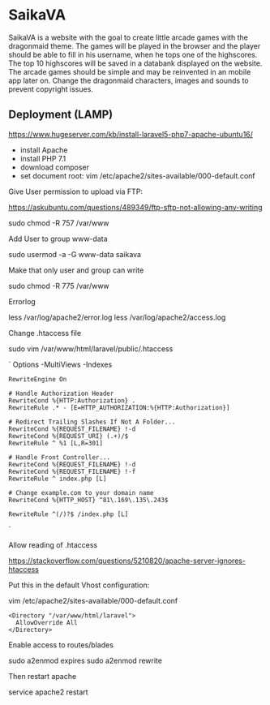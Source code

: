 # SaikaVA

SaikaVA is a website with the goal to create little arcade games with the dragonmaid theme. The games will be played in the browser and
the player should be able to fill in his username, when he tops one of the highscores. The top 10 highscores will be saved in a databank 
displayed on the website. The arcade games should be simple and may be reinvented in an mobile app later on. Change the dragonmaid 
characters, images and sounds to prevent copyright issues.

## Deployment (LAMP)

  https://www.hugeserver.com/kb/install-laravel5-php7-apache-ubuntu16/

  - install Apache
  - install PHP 7.1
  - download composer
  - set document root: vim /etc/apache2/sites-available/000-default.conf

Give User permission to upload via FTP: 

  https://askubuntu.com/questions/489349/ftp-sftp-not-allowing-any-writing

  sudo chmod -R 757 /var/www
    
Add User to group www-data

  sudo usermod -a -G www-data saikava

Make that only user and group can write

  sudo chmod -R 775 /var/www

Errorlog

  less /var/log/apache2/error.log
  less /var/log/apache2/access.log

Change .htaccess file

  sudo vim /var/www/html/laravel/public/.htaccess
  
 `<IfModule mod_rewrite.c>
    <IfModule mod_negotiation.c>
        Options -MultiViews -Indexes
    </IfModule>

    RewriteEngine On

    # Handle Authorization Header
    RewriteCond %{HTTP:Authorization} .
    RewriteRule .* - [E=HTTP_AUTHORIZATION:%{HTTP:Authorization}]

    # Redirect Trailing Slashes If Not A Folder...
    RewriteCond %{REQUEST_FILENAME} !-d
    RewriteCond %{REQUEST_URI} (.+)/$
    RewriteRule ^ %1 [L,R=301]

    # Handle Front Controller...
    RewriteCond %{REQUEST_FILENAME} !-d
    RewriteCond %{REQUEST_FILENAME} !-f
    RewriteRule ^ index.php [L]

    # Change example.com to your domain name
    RewriteCond %{HTTP_HOST} ^81\.169\.135\.243$

    RewriteRule ^(/)?$ /index.php [L]
</IfModule>`

    
Allow reading of .htaccess 
    
  https://stackoverflow.com/questions/5210820/apache-server-ignores-htaccess

Put this in the default Vhost configuration: 

  vim /etc/apache2/sites-available/000-default.conf
    
    <Directory "/var/www/html/laravel">
      AllowOverride All
    </Directory>
    
Enable access to routes/blades

  sudo a2enmod expires
  sudo a2enmod rewrite

Then restart apache

  service apache2 restart
